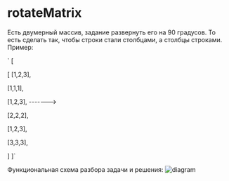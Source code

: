 # rotateMatrix

Есть двумерный массив, задание развернуть его на 90 градусов. То есть сделать так, чтобы строки стали столбцами, а столбцы строками.
Пример:

`   [    

[
   [1,2,3],   
   
   [1,1,1],

   
   [1,2,3],   -------> 
   
   [2,2,2], 

   
   [1,2,3],    
   
   [3,3,3],

   
   ]                      ]`


Функциональная схема разбора задачи и решения:
![diagram](https://github.com/itsonlythebeginning/rotateMatrix/assets/107440223/8af535e0-afe4-462e-b8b1-279a7ed71c40)
